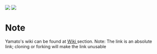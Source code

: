 <img src="https://i.imgur.com/AXBj9MQ.png">
          <img src="https://discordbots.org/api/widget/447401156394876950.svg">

# Note
Yamato's wiki can be found at <a href = "https://github.com/Kaireu/Yamato/wiki"> Wiki 
</a>
 section. Note: The link is an absolute link; cloning or forking will make the link unusable
